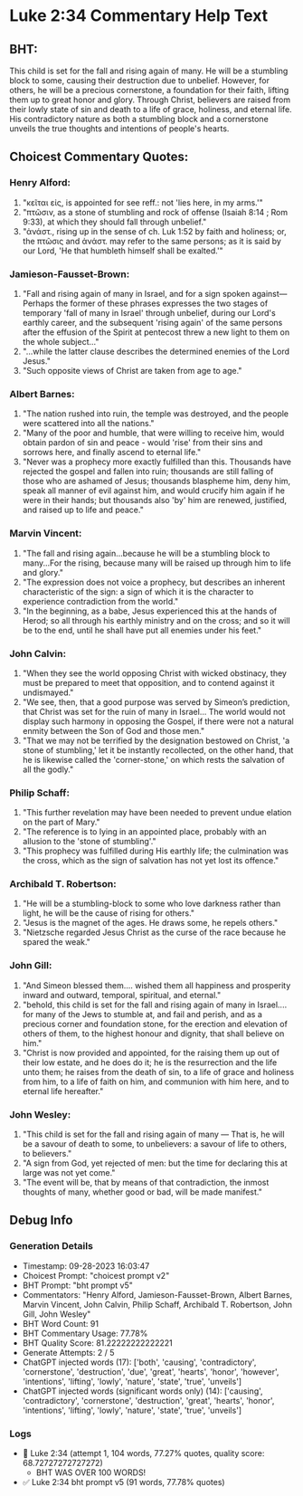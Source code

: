 # Luke 2:34 Commentary Help Text

## BHT:
This child is set for the fall and rising again of many. He will be a stumbling block to some, causing their destruction due to unbelief. However, for others, he will be a precious cornerstone, a foundation for their faith, lifting them up to great honor and glory. Through Christ, believers are raised from their lowly state of sin and death to a life of grace, holiness, and eternal life. His contradictory nature as both a stumbling block and a cornerstone unveils the true thoughts and intentions of people's hearts.

## Choicest Commentary Quotes:
### Henry Alford:
1. "κεῖται εἰς, is appointed for see reff.: not 'lies here, in my arms.'" 
2. "πτῶσιν, as a stone of stumbling and rock of offense (Isaiah 8:14 ; Rom 9:33), at which they should fall through unbelief." 
3. "ἀνάστ., rising up in the sense of ch. Luk 1:52 by faith and holiness; or, the πτῶσις and ἀνάστ. may refer to the same persons; as it is said by our Lord, 'He that humbleth himself shall be exalted.'"

### Jamieson-Fausset-Brown:
1. "Fall and rising again of many in Israel, and for a sign spoken against—Perhaps the former of these phrases expresses the two stages of temporary 'fall of many in Israel' through unbelief, during our Lord's earthly career, and the subsequent 'rising again' of the same persons after the effusion of the Spirit at pentecost threw a new light to them on the whole subject..."
2. "...while the latter clause describes the determined enemies of the Lord Jesus."
3. "Such opposite views of Christ are taken from age to age."

### Albert Barnes:
1. "The nation rushed into ruin, the temple was destroyed, and the people were scattered into all the nations."
2. "Many of the poor and humble, that were willing to receive him, would obtain pardon of sin and peace - would 'rise' from their sins and sorrows here, and finally ascend to eternal life."
3. "Never was a prophecy more exactly fulfilled than this. Thousands have rejected the gospel and fallen into ruin; thousands are still falling of those who are ashamed of Jesus; thousands blaspheme him, deny him, speak all manner of evil against him, and would crucify him again if he were in their hands; but thousands also 'by' him are renewed, justified, and raised up to life and peace."

### Marvin Vincent:
1. "The fall and rising again...because he will be a stumbling block to many...For the rising, because many will be raised up through him to life and glory."
2. "The expression does not voice a prophecy, but describes an inherent characteristic of the sign: a sign of which it is the character to experience contradiction from the world."
3. "In the beginning, as a babe, Jesus experienced this at the hands of Herod; so all through his earthly ministry and on the cross; and so it will be to the end, until he shall have put all enemies under his feet."

### John Calvin:
1. "When they see the world opposing Christ with wicked obstinacy, they must be prepared to meet that opposition, and to contend against it undismayed."
2. "We see, then, that a good purpose was served by Simeon’s prediction, that Christ was set for the ruin of many in Israel... The world would not display such harmony in opposing the Gospel, if there were not a natural enmity between the Son of God and those men."
3. "That we may not be terrified by the designation bestowed on Christ, 'a stone of stumbling,' let it be instantly recollected, on the other hand, that he is likewise called the 'corner-stone,' on which rests the salvation of all the godly."

### Philip Schaff:
1. "This further revelation may have been needed to prevent undue elation on the part of Mary."
2. "The reference is to lying in an appointed place, probably with an allusion to the 'stone of stumbling'."
3. "This prophecy was fulfilled during His earthly life; the culmination was the cross, which as the sign of salvation has not yet lost its offence."

### Archibald T. Robertson:
1. "He will be a stumbling-block to some who love darkness rather than light, he will be the cause of rising for others."
2. "Jesus is the magnet of the ages. He draws some, he repels others."
3. "Nietzsche regarded Jesus Christ as the curse of the race because he spared the weak."

### John Gill:
1. "And Simeon blessed them.... wished them all happiness and prosperity inward and outward, temporal, spiritual, and eternal." 
2. "behold, this child is set for the fall and rising again of many in Israel.... for many of the Jews to stumble at, and fail and perish, and as a precious corner and foundation stone, for the erection and elevation of others of them, to the highest honour and dignity, that shall believe on him." 
3. "Christ is now provided and appointed, for the raising them up out of their low estate, and he does do it; he is the resurrection and the life unto them; he raises from the death of sin, to a life of grace and holiness from him, to a life of faith on him, and communion with him here, and to eternal life hereafter."

### John Wesley:
1. "This child is set for the fall and rising again of many — That is, he will be a savour of death to some, to unbelievers: a savour of life to others, to believers." 
2. "A sign from God, yet rejected of men: but the time for declaring this at large was not yet come."
3. "The event will be, that by means of that contradiction, the inmost thoughts of many, whether good or bad, will be made manifest."


## Debug Info
### Generation Details
- Timestamp: 09-28-2023 16:03:47
- Choicest Prompt: "choicest prompt v2"
- BHT Prompt: "bht prompt v5"
- Commentators: "Henry Alford, Jamieson-Fausset-Brown, Albert Barnes, Marvin Vincent, John Calvin, Philip Schaff, Archibald T. Robertson, John Gill, John Wesley"
- BHT Word Count: 91
- BHT Commentary Usage: 77.78%
- BHT Quality Score: 81.22222222222221
- Generate Attempts: 2 / 5
- ChatGPT injected words (17):
	['both', 'causing', 'contradictory', 'cornerstone', 'destruction', 'due', 'great', 'hearts', 'honor', 'however', 'intentions', 'lifting', 'lowly', 'nature', 'state', 'true', 'unveils']
- ChatGPT injected words (significant words only) (14):
	['causing', 'contradictory', 'cornerstone', 'destruction', 'great', 'hearts', 'honor', 'intentions', 'lifting', 'lowly', 'nature', 'state', 'true', 'unveils']

### Logs
- 🔄 Luke 2:34 (attempt 1, 104 words, 77.27% quotes, quality score: 68.72727272727272) 
	- BHT WAS OVER 100 WORDS!
- ✅ Luke 2:34 bht prompt v5 (91 words, 77.78% quotes)